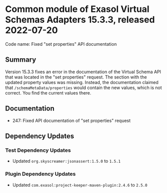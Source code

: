 # Common module of Exasol Virtual Schemas Adapters 15.3.3, released 2022-07-20

Code name: Fixed "set properties" API documentation

## Summary

Version 15.3.3 fixes an error in the documentation of the Virtual Schema API that was located in the "set properties" request. The section with the updated property values was missing. Instead, the documentation claimed that `/schemaMetaData/properties` would contain the new values, which is not correct. You find the current values there.

## Documentation

* 247: Fixed API documentation of "set properties" request

## Dependency Updates

### Test Dependency Updates

* Updated `org.skyscreamer:jsonassert:1.5.0` to `1.5.1`

### Plugin Dependency Updates

* Updated `com.exasol:project-keeper-maven-plugin:2.4.6` to `2.5.0`
